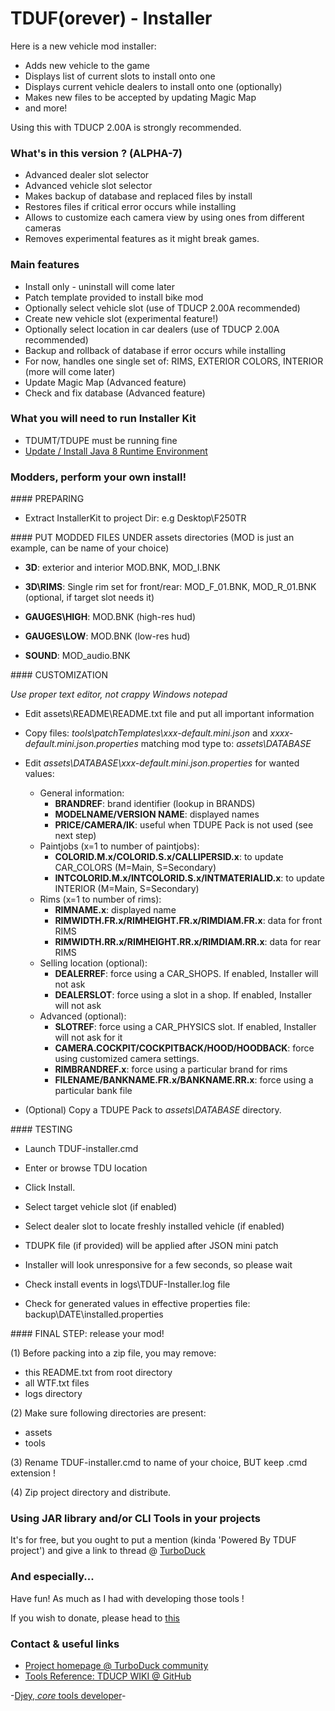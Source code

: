 # TDUF(orever) - Installer

Here is a new vehicle mod installer:
* Adds new vehicle to the game
* Displays list of current slots to install onto one
* Displays current vehicle dealers to install onto one (optionally)
* Makes new files to be accepted by updating Magic Map
* and more!

Using this with TDUCP 2.00A is strongly recommended.


### What's in this version ? (ALPHA-7)

* Advanced dealer slot selector
* Advanced vehicle slot selector
* Makes backup of database and replaced files by install
* Restores files if critical error occurs while installing
* Allows to customize each camera view by using ones from different cameras
* Removes experimental features as it might break games.


### Main features

* Install only - uninstall will come later
* Patch template provided to install bike mod
* Optionally select vehicle slot (use of TDUCP 2.00A recommended)
* Create new vehicle slot (experimental feature!)
* Optionally select location in car dealers (use of TDUCP 2.00A recommended)
* Backup and rollback of database if error occurs while installing
* For now, handles one single set of: RIMS, EXTERIOR COLORS, INTERIOR (more will come later)
* Update Magic Map (Advanced feature)
* Check and fix database (Advanced feature)


### What you will need to run Installer Kit

* TDUMT/TDUPE must be running fine
* [Update / Install Java 8 Runtime Environment](http://www.oracle.com/technetwork/java/javase/downloads/jre8-downloads-2133155.html)


###  Modders, perform your own install!

#### PREPARING

- Extract InstallerKit to project Dir: e.g Desktop\F250TR


#### PUT MODDED FILES UNDER assets directories
(MOD is just an example, can be name of your choice)

- **3D**: exterior and interior MOD.BNK, MOD_I.BNK

- **3D\RIMS**: Single rim set for front/rear: MOD_F_01.BNK, MOD_R_01.BNK (optional, if target slot needs it)

- **GAUGES\HIGH**: MOD.BNK (high-res hud)

- **GAUGES\LOW**: MOD.BNK (low-res hud)

- **SOUND**: MOD_audio.BNK


#### CUSTOMIZATION

*Use proper text editor, not crappy Windows notepad*

- Edit assets\README\README.txt file and put all important information

- Copy files: *tools\patchTemplates\xxx-default.mini.json* and *xxxx-default.mini.json.properties* matching mod type
to:  *assets\DATABASE*

- Edit *assets\DATABASE\xxx-default.mini.json.properties* for wanted values:
    - General information:
        - **BRANDREF**: brand identifier (lookup in BRANDS)
        - **MODELNAME/VERSION NAME**: displayed names
        - **PRICE/CAMERA/IK**: useful when TDUPE Pack is not used (see next step)
    - Paintjobs (x=1 to number of paintjobs):
        - **COLORID.M.x/COLORID.S.x/CALLIPERSID.x**: to update CAR_COLORS (M=Main, S=Secondary)
        - **INTCOLORID.M.x/INTCOLORID.S.x/INTMATERIALID.x**: to update INTERIOR (M=Main, S=Secondary)
    - Rims (x=1 to number of rims):
        - **RIMNAME.x**: displayed name
        - **RIMWIDTH.FR.x/RIMHEIGHT.FR.x/RIMDIAM.FR.x**: data for front RIMS
        - **RIMWIDTH.RR.x/RIMHEIGHT.RR.x/RIMDIAM.RR.x**: data for rear RIMS
    - Selling location (optional):
        - **DEALERREF**: force using a CAR_SHOPS. If enabled, Installer will not ask
        - **DEALERSLOT**: force using a slot in a shop. If enabled, Installer will not ask
    - Advanced (optional):
        - **SLOTREF**: force using a CAR_PHYSICS slot. If enabled, Installer will not ask for it
        - **CAMERA.COCKPIT/COCKPITBACK/HOOD/HOODBACK**: force using customized camera settings.
        - **RIMBRANDREF.x**: force using a particular brand for rims
        - **FILENAME/BANKNAME.FR.x/BANKNAME.RR.x**: force using a particular bank file

- (Optional) Copy a TDUPE Pack to *assets\DATABASE* directory.


#### TESTING

- Launch TDUF-installer.cmd

- Enter or browse TDU location

- Click Install.

- Select target vehicle slot (if enabled)

- Select dealer slot to locate freshly installed vehicle (if enabled)

- TDUPK file (if provided) will be applied after JSON mini patch

- Installer will look unresponsive for a few seconds, so please wait

- Check install events in logs\TDUF-Installer.log file

- Check for generated values in effective properties file: backup\DATE\installed.properties


#### FINAL STEP: release your mod!

(1) Before packing into a zip file, you may remove:

- this README.txt from root directory
- all WTF.txt files
- logs directory

(2) Make sure following directories are present:

- assets
- tools

(3) Rename TDUF-installer.cmd to name of your choice, BUT keep .cmd extension !

(4) Zip project directory and distribute.


### Using JAR library and/or CLI Tools in your projects

It's for free, but you ought to put a mention (kinda 'Powered By TDUF project') and give a link to thread @ [TurboDuck](http://forum.turboduck.net/threads/32570-Djey-Discussion-about-new-modding-possibilities)


###  And especially...

Have fun! As much as I had with developing those tools !

If you wish to donate, please head to [this](http://bit.ly/13YI3bP)


### Contact & useful links

* [Project homepage @ TurboDuck community](http://forum.turboduck.net/forums/57-Mod-Tools-Support)
* [Tools Reference: TDUCP WIKI @ GitHub](https://github.com/djey47/tdu-cp/wiki/Tools-reference)

-[Djey, *core* tools developer](https://github.com/djey47)-